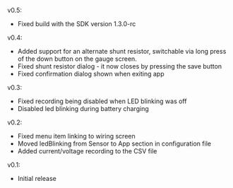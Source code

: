 v0.5:
- Fixed build with the SDK version 1.3.0-rc

v0.4:
- Added support for an alternate shunt resistor, switchable via long press of the down button on the gauge screen.
- Fixed shunt resistor dialog - it  now closes by pressing the save button
- Fixed confirmation dialog shown when exiting app

v0.3:
- Fixed recording being disabled when LED blinking was off
- Disabled led blinking during battery charging

v0.2:
- Fixed menu item linking to wiring screen
- Moved ledBlinking from Sensor to App section in configuration file
- Added current/voltage recording to the CSV file

v0.1:
- Initial release